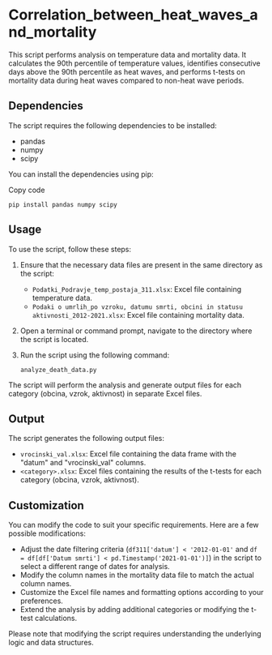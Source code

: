 # Correlation_between_heat_waves_and_mortality

This script performs analysis on temperature data and mortality data. It calculates the 90th percentile of temperature values, identifies consecutive days above the 90th percentile as heat waves, and performs t-tests on mortality data during heat waves compared to non-heat wave periods.

Dependencies
------------

The script requires the following dependencies to be installed:

-   pandas
-   numpy
-   scipy

You can install the dependencies using pip:

Copy code

`pip install pandas numpy scipy`

Usage
-----

To use the script, follow these steps:

1.  Ensure that the necessary data files are present in the same directory as the script:

    -   `Podatki_Podravje_temp_postaja_311.xlsx`: Excel file containing temperature data.
    -   `Podaki o umrlih_po vzroku, datumu smrti, obcini in statusu aktivnosti_2012-2021.xlsx`: Excel file containing mortality data.
2.  Open a terminal or command prompt, navigate to the directory where the script is located.

3.  Run the script using the following command:

    `analyze_death_data.py`

The script will perform the analysis and generate output files for each category (obcina, vzrok, aktivnost) in separate Excel files.

Output
------

The script generates the following output files:

-   `vrocinski_val.xlsx`: Excel file containing the data frame with the "datum" and "vrocinski_val" columns.
-   `<category>.xlsx`: Excel files containing the results of the t-tests for each category (obcina, vzrok, aktivnost).

Customization
-------------

You can modify the code to suit your specific requirements. Here are a few possible modifications:

-   Adjust the date filtering criteria (`df311['datum'] < '2012-01-01'` and `df = df[df['Datum smrti'] < pd.Timestamp('2021-01-01')]`) in the script to select a different range of dates for analysis.
-   Modify the column names in the mortality data file to match the actual column names.
-   Customize the Excel file names and formatting options according to your preferences.
-   Extend the analysis by adding additional categories or modifying the t-test calculations.

Please note that modifying the script requires understanding the underlying logic and data structures.
